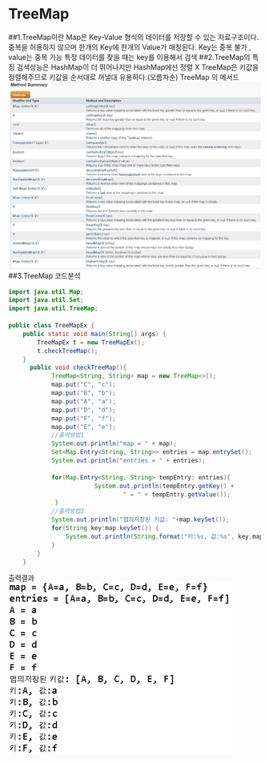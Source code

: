 ﻿# **TreeMap**
##1.TreeMap이란
Map은 Key-Value 형식의 데이터를 저장할 수 있는 자료구조이다.
중복을 허용하지 않으며 한개의 Key에 한개의 Value가 매칭된다.
Key는 중복 불가 , value는 중복 가능
특정 데이터를 찾을 때는 key를 이용해서 검색
##2.TreeMap의 특징
검색성능은 HashMap이 더 뛰어나지만 HashMap에선 정렬 X
TreeMap은 키값을 정렬해주므로 키값을 순서대로 꺼낼대 유용하다.(오름차순)
TreeMap 의 메서드
![Alt text](t1.jpg)
##3.TreeMap 코드분석
```java
import java.util.Map;
import java.util.Set;
import java.util.TreeMap;

public class TreeMapEx {
	public static void main(String[] args) {
		TreeMapEx t = new TreeMapEx();
		t.checkTreeMap();
	}
	  public void checkTreeMap(){
	        TreeMap<String, String> map = new TreeMap<>();
	        map.put("C", "c"); 
	        map.put("B", "b");
	        map.put("A", "a");
	        map.put("D", "d");
	        map.put("F", "f");
	        map.put("E", "e");
	        //출력방법1
	        System.out.println("map = " + map);
	 	    Set<Map.Entry<String, String>> entries = map.entrySet();
	 	    System.out.println("entries = " + entries);  
	        
	 	    for(Map.Entry<String, String> tempEntry: entries){
	 		            System.out.println(tempEntry.getKey() +
	 		            		" = " + tempEntry.getValue());
	 		 }
 	        //출력방법2
	        System.out.println("맵의저장된 키값: "+map.keySet());
	        for(String key:map.keySet()) {
	        	System.out.println(String.format("키:%s, 값:%s", key,map.get(key)));
	        }	     
	    }
	}
```
출력결과 
![Alt text](t2.jpg)
